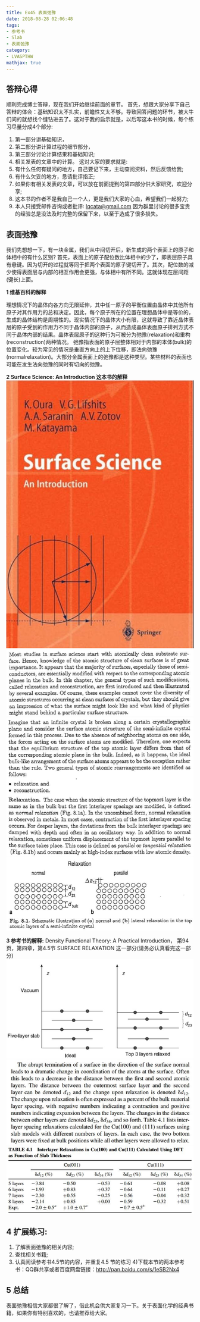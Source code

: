 ```yaml
---
title: Ex45 表面弛豫
date: 2018-08-28 02:06:48
tags: 
- 参考书
- Slab
- 表面弛豫
category:
- LVASPTHW
mathjax: true
---
```




## 答辩心得

顺利完成博士答辩，现在我们开始继续前面的章节。
首先，想跟大家分享下自己答辩的体会：基础知识太不扎实，前瞻性又太不够。导致回答问题的环节，被大牛们问的就想找个缝钻进去了。这对于我的启示就是，以后写这本书的时候，每个练习尽量分成4个部分:
1)  第一部分讲基础知识，
2)  第二部分讲计算过程的细节部分，
3) 第三部分讨论计算结果和基础知识;
4) 相关发表的文章中的计算。
这对大家的要求就是:
1)  有什么任何有疑问的地方，自己要记下来，主动查阅资料，然后反馈给我;
2)  有什么欠妥的地方，恳请批评指正;
3)  如果你有相关发表的文章，可以放在前面提到的第四部分供大家研究，欢迎分享;
4)  这本书的作者不是我自己一个人，更是我们大家的心血，希望我们一起努力;
5)  本人只接受邮件咨询或者批评: lqcata@gmail.com 因为群里讨论的很多宝贵的经验总是没法及时完整的保留下来，以至于造成了很多损失。

## 表面弛豫

我们先想想一下，有一块金属，我们从中间切开后，新生成的两个表面上的原子和体相中的有什么区别?
首先，表面上的原子配位数比体相中的少了，即表层原子具有悬键。因为切开的过程就等同于把两个表面的原子键切开了。其次，配位数的减少使得表面层与内部的相互作用会更强，与体相中有所不同。这就体现在层间距(键长)上面。

**1 维基百科的解释**

理想情况下的晶体向各方向无限延伸，其中任一原子的平衡位置由晶体中其他所有原子对其作用力的总和决定。因此，每个原子所在的位置在理想晶体中是等价的，生成的晶体结构是周期性的。现实情况下的晶体大小有限，这就导致了靠近晶体表层的原子受到的作用力不同于晶体内部的原子，从而造成晶体表面原子排列方式不同于晶体内部的结果。晶体表层原子的这种行为可被分为弛豫(relaxation)和重构(reconstruction)两种情况。
弛豫指表面的原子层整体相对于内部的本体(bulk)的位置变化。较为常见的情况是垂直方向上的上下位移，即法向弛豫(normalrelaxation)。大部分金属表面上的弛豫都是这种类型。某些材料的表面也可能在发生法向弛豫的同时有切向的弛豫。

**2 Surface Science: An Introduction 这本书的解释**
![](ex45/ex45-1.jpeg)
![](ex45/ex45-2.jpeg)
![](ex45/ex45-3.jpeg)
![](ex45/ex45-4.jpeg)

**3  参考书的解释:**
Density Functional Theory: A Practical Introduction， 第94页，第四章，第4.5节 SURFACE RELAXATION 这一部分(请务必认真看完这一部分)
![](ex45/ex45-5.jpeg)
![](ex45/ex45-6.jpeg)
![](ex45/ex45-7.jpeg)



## 4 扩展练习:

1)  了解表面弛豫的相关内容;
2)  查找相关书籍;
3)  认真阅读参考书4.5节的内容，并重复4.5 节的练习
4)下载本节的两本参考书：QQ群共享或者百度网盘链接：http://pan.baidu.com/s/1eSB2Nx4

## 5 总结

表面弛豫相信大家都很了解了，借此机会供大家复习一下。关于表面化学的经典书籍，如果你有特别喜欢的，也请推荐给大家。 